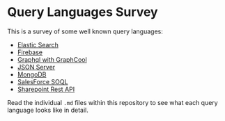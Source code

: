 # Query Languages Survey

This is a survey of some well known query languages:

* [Elastic Search](https://www.elastic.co/)
* [Firebase](https://firebase.google.com/)
* [Graphql with GraphCool](https://www.graph.cool/)
* [JSON Server](https://github.com/typicode/json-server)
* [MongoDB](https://www.mongodb.com/)
* [SalesForce SOQL](https://developer.salesforce.com/docs/atlas.en-us.soql_sosl.meta/soql_sosl/sforce_api_calls_soql.htm)
* [Sharepoint Rest API](https://docs.microsoft.com/en-us/sharepoint/dev/sp-add-ins/complete-basic-operations-using-sharepoint-rest-endpoints)

Read the individual `.md` files within this repository to see what each query
language looks like in detail.